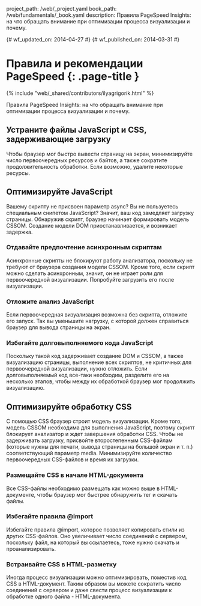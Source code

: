 project_path: /web/_project.yaml
book_path: /web/fundamentals/_book.yaml
description: Правила PageSpeed Insights: на что обращать внимание при оптимизации процесса визуализации и почему.

{# wf_updated_on: 2014-04-27 #}
{# wf_published_on: 2014-03-31 #}

# Правила и рекомендации PageSpeed {: .page-title }

{% include "web/_shared/contributors/ilyagrigorik.html" %}


Правила PageSpeed Insights: на что обращать внимание при оптимизации процесса визуализации и почему.

## Устраните файлы JavaScript и CSS, задерживающие загрузку

Чтобы браузер мог быстро вывести страницу на экран, минимизируйте число первоочередных ресурсов и байтов, а также сократите продолжительность обработки. Если возможно, удалите некоторые ресурсы.

## Оптимизируйте JavaScript

Вашему скрипту не присвоен параметр async? Вы не пользуетесь специальным снипетом JavaScript? Значит, ваш код замедляет загрузку страницы. Обнаружив скрипт, браузер начинает формировать модель CSSOM. Создание модели DOM приостанавливается, и возникает задержка.

### **Отдавайте предпочтение асинхронным скриптам**

Асинхронные скрипты не блокируют работу анализатора, поскольку не требуют от браузера создания модели CSSOM. Кроме того, если скрипт можно сделать асинхронным, значит, он не играет роли для первоочередной визуализации. Попробуйте загрузить его после визуализации.

### **Отложите анализ JavaScript**

Если первоочередная визуализация возможна без скрипта, отложите его запуск. Так вы уменьшите нагрузку, с которой должен справиться браузер для вывода страницы на экран.

### **Избегайте долговыполняемого кода JavaScript**

Поскольку такой код задерживает создание DOM и CSSOM, а также визуализацию страницы, выполнение всех скриптов, не критичных для первоочередной визуализации, нужно отложить. Если долговыполняемый код все-таки необходим, разделите его на несколько этапов, чтобы между их обработкой браузер мог продолжить визуализацию.

## Оптимизируйте обработку CSS

С помощью CSS браузер строит модель визуализации. Кроме того, модель CSSOM необходима для выполнения JavaScript, поэтому скрипт блокирует анализатор и ждет завершения обработки CSS. Чтобы не задерживать загрузку, присвойте второстепенным CSS-файлам (которые нужны для печати, вывода страницы на большой экран и т. п.) соответствующий параметр media. Минимизируйте количество первоочередных CSS-файлов и время их загрузки.

### **Размещайте CSS в начале HTML-документа**

Все CSS-файлы необходимо размещать как можно выше в HTML-документе, чтобы браузер мог быстрее обнаружить тег <link> и скачать файлы.

### **Избегайте правила @import**

Избегайте правила @import, которое позволяет копировать стили из других CSS-файлов. Оно увеличивает число соединений с сервером, поскольку файл, на который вы ссылаетесь, тоже нужно скачать и проанализировать.

### **Встраивайте CSS в HTML-разметку**

Иногда процесс визуализации можно оптимизировать, поместив код CSS в HTML-документ. Таким образом вы можете сократить число соединений с сервером и даже свести процесс визуализации к обработке одного файла - HTML-документа.




